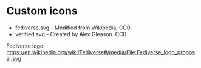 # Custom icons

- fediverse.svg - Modified from Wikipedia, CC0  
- verified.svg - Created by Alex Gleason. CC0

Fediverse logo: https://en.wikipedia.org/wiki/Fediverse#/media/File:Fediverse_logo_proposal.svg  
